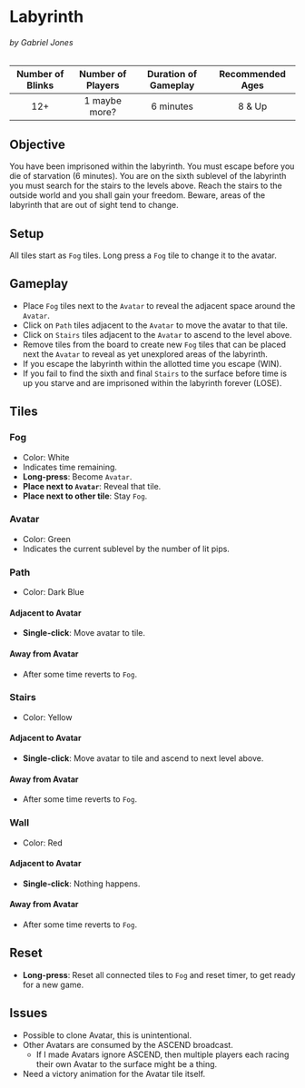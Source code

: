 # Labyrinth
###### by Gabriel Jones
  
| Number of Blinks | Number of Players | Duration of Gameplay | Recommended Ages |
|:----------------:|:-----------------:|:--------------------:|:----------------:|
| 12+              | 1 maybe more?     | 6 minutes            | 8 & Up           |

## Objective

You have been imprisoned within the labyrinth. You must escape before you die of starvation (6 minutes).
You are on the sixth sublevel of the labyrinth you must search for the stairs to the levels above.
Reach the stairs to the outside world and you shall gain your freedom.
Beware, areas of the labyrinth that are out of sight tend to change.  

## Setup

All tiles start as `Fog` tiles.
Long press a `Fog` tile to change it to the avatar.

## Gameplay

- Place `Fog` tiles next to the `Avatar` to reveal the adjacent space around the `Avatar`.
- Click on `Path` tiles adjacent to the `Avatar` to move the avatar to that tile.
- Click on `Stairs` tiles adjacent to the `Avatar` to ascend to the level above.
- Remove tiles from the board to create new `Fog` tiles that can be placed next the `Avatar` to reveal as yet unexplored areas of the labyrinth.
- If you escape the labyrinth within the allotted time you escape (WIN).
- If you fail to find the sixth and final `Stairs` to the surface before time is up you starve and are imprisoned within the labyrinth forever (LOSE).

## Tiles

### Fog
 - Color: White
 - Indicates time remaining.
 - **Long-press**: Become `Avatar`.
 - **Place next to `Avatar`**: Reveal that tile.
 - **Place next to other tile**: Stay `Fog`.

### Avatar
 - Color: Green
 - Indicates the current sublevel by the number of lit pips.

### Path
 - Color: Dark Blue
#### Adjacent to Avatar
 - **Single-click**: Move avatar to tile.
#### Away from Avatar
 - After some time reverts to `Fog`.

### Stairs
 - Color: Yellow
#### Adjacent to Avatar
 - **Single-click**: Move avatar to tile and ascend to next level above.
#### Away from Avatar
 - After some time reverts to `Fog`.

### Wall
 - Color: Red
#### Adjacent to Avatar
 - **Single-click**: Nothing happens.
#### Away from Avatar
 - After some time reverts to `Fog`.

## Reset
 - **Long-press**: Reset all connected tiles to `Fog` and reset timer, to get ready for a new game.

## Issues
 - Possible to clone Avatar, this is unintentional.
 - Other Avatars are consumed by the ASCEND broadcast.
   - If I made Avatars ignore ASCEND, then multiple players each racing their own Avatar to the surface might be a thing.
 - Need a victory animation for the Avatar tile itself.



